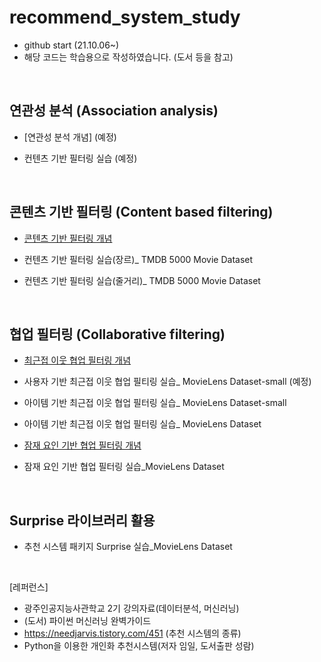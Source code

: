 # recommend_system_study

- github start (21.10.06~)
- 해당 코드는 학습용으로 작성하였습니다. (도서 등을 참고)

<br/>

연관성 분석 (Association analysis)
-------------
- [연관성 분석 개념] (예정)

- 컨텐츠 기반 필터링 실습 (예정)

<br/>

콘텐츠 기반 필터링 (Content based filtering)
-------------

- [콘텐츠 기반 필터링 개념](https://github.com/passiona2z/recommend_system_study/blob/main/machine_learning_code/1%20Content%20based%20filtering.md)

- 컨텐츠 기반 필터링 실습(장르)_ TMDB 5000 Movie Dataset
- 컨텐츠 기반 필터링 실습(줄거리)_ TMDB 5000 Movie Dataset

<br/>

협업 필터링 (Collaborative filtering)
-------------

- [최근접 이웃 협업 필터링 개념](https://github.com/passiona2z/recommend_system_study/blob/main/machine_learning_code/2%20Nearest%20Neighbor%20Collaborative%20filtering.md)

- 사용자 기반 최근접 이웃 협업 필티링 실습_ MovieLens Dataset-small (예정)
- 아이템 기반 최근접 이웃 협업 필터링 실습_ MovieLens Dataset-small
- 아이템 기반 최근접 이웃 협업 필터링 실습_ MovieLens Dataset

- [잠재 요인 기반 협업 필터링 개념](https://github.com/passiona2z/recommend_system_study/blob/main/machine_learning_code/3%20Latent%20Factor%20collaborative%20filtering.md)

- 잠재 요인 기반 협업 필터링 실습_MovieLens Dataset

<br/>

Surprise 라이브러리 활용 
-------------
- 추천 시스템 패키지 Surprise 실습_MovieLens Dataset

<br/>

[레퍼런스]
- 광주인공지능사관학교 2기 강의자료(데이터분석, 머신러닝)
- (도서) 파이썬 머신러닝 완벽가이드
- https://needjarvis.tistory.com/451 (추천 시스템의 종류)
- Python을 이용한 개인화 추천시스템(저자 임일, 도서출판 성람)
